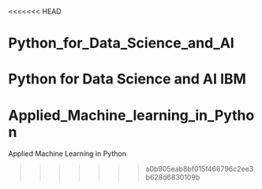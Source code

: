 <<<<<<< HEAD
# Python_for_Data_Science_and_AI
Python for Data Science and AI IBM
=======
# Applied_Machine_learning_in_Python
Applied Machine Learning in Python
>>>>>>> a0b905eab8bf015f466796c2ee3b628d6830109b
